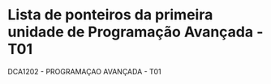 # Lista de ponteiros da primeira unidade de Programação Avançada - T01
DCA1202 - PROGRAMAÇAO AVANÇADA - T01
